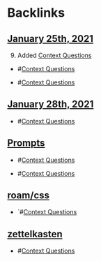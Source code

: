 
# Backlinks
## [January 25th, 2021](<January 25th, 2021.md>)
9. Added [Context Questions](<Context Questions.md>)

- #[Context Questions](<Context Questions.md>)

- #[Context Questions](<Context Questions.md>)

## [January 28th, 2021](<January 28th, 2021.md>)
- #[Context Questions](<Context Questions.md>)

## [Prompts](<Prompts.md>)
- #[Context Questions](<Context Questions.md>)

- #[Context Questions](<Context Questions.md>)

## [roam/css](<roam/css.md>)
- `#[Context Questions](<Context Questions.md>)

## [zettelkasten](<zettelkasten.md>)
- #[Context Questions](<Context Questions.md>)

